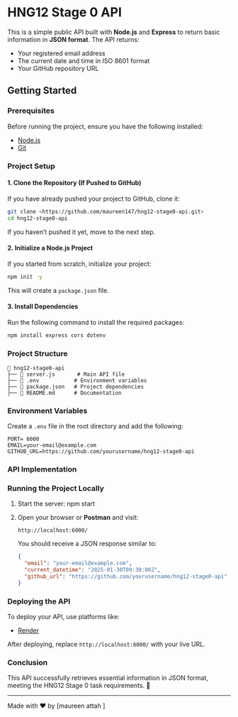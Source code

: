 # HNG12 Stage 0 API

This is a simple public API built with **Node.js** and **Express** to return basic information in **JSON format**. The API returns:

- Your registered email address
- The current date and time in ISO 8601 format
- Your GitHub repository URL

## Getting Started

### Prerequisites
Before running the project, ensure you have the following installed:
- [Node.js](https://nodejs.org/en/download/)
- [Git](https://git-scm.com/downloads)

### Project Setup

#### 1. Clone the Repository (If Pushed to GitHub)
If you have already pushed your project to GitHub, clone it:
```sh
git clone <https://github.com/maureen147/hng12-stage0-api.git>
cd hng12-stage0-api
```
If you haven’t pushed it yet, move to the next step.

#### 2. Initialize a Node.js Project
If you started from scratch, initialize your project:
```sh
npm init -y
```
This will create a `package.json` file.

#### 3. Install Dependencies
Run the following command to install the required packages:
```sh
npm install express cors dotenv
```

### Project Structure
```
📂 hng12-stage0-api
├── 📄 server.js       # Main API file
├── 📄 .env           # Environment variables
├── 📄 package.json   # Project dependencies
├── 📄 README.md      # Documentation
```

### Environment Variables
Create a `.env` file in the root directory and add the following:
```env
PORT= 6000
EMAIL=your-email@example.com
GITHUB_URL=https://github.com/yourusername/hng12-stage0-api
```

### API Implementation


### Running the Project Locally
1. Start the server:
   npm start

2. Open your browser or **Postman** and visit:
   ```
   http://localhost:6000/
   ```
   You should receive a JSON response similar to:
   ```json
   {
     "email": "your-email@example.com",
     "current_datetime": "2025-01-30T09:30:00Z",
     "github_url": "https://github.com/yourusername/hng12-stage0-api"
   }
   ```

### Deploying the API
To deploy your API, use platforms like:
- [Render](https://render.com/)

After deploying, replace `http://localhost:6000/` with your live URL.

### Conclusion
This API successfully retrieves essential information in JSON format, meeting the HNG12 Stage 0 task requirements. 🚀

---
Made with ❤️ by [maureen attah ]

